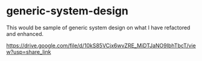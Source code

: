 # generic-system-design
This would be sample of generic system design on what I have refactored and enhanced.


https://drive.google.com/file/d/10kS85VCjx6wvZRE_MiDTJaNO9IbhTbcT/view?usp=share_link

